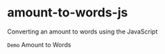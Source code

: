 # amount-to-words-js
Converting an amount to words using the JavaScript

`Demo` <a href="https://millstack.github.io/amount-to-words-js/?amount=33526.65" target="_blank" style="text-decoration: none;" >Amount to Words</a>
